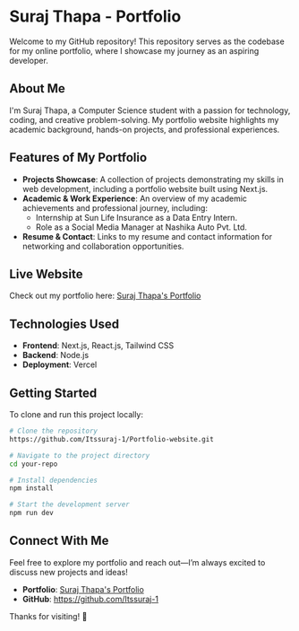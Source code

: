 # Suraj Thapa - Portfolio           
        
Welcome to my GitHub repository! This repository serves as the codebase for my online portfolio, where I showcase my journey as an aspiring developer.    
 
## About Me
I'm Suraj Thapa, a Computer Science student with a passion for technology, coding, and creative problem-solving. My portfolio website highlights my academic background, hands-on projects, and professional experiences.

## Features of My Portfolio
- **Projects Showcase**: A collection of projects demonstrating my skills in web development, including a portfolio website built using Next.js.
- **Academic & Work Experience**: An overview of my academic achievements and professional journey, including:
  - Internship at Sun Life Insurance as a Data Entry Intern.
  - Role as a Social Media Manager at Nashika Auto Pvt. Ltd.
- **Resume & Contact**: Links to my resume and contact information for networking and collaboration opportunities.

## Live Website
Check out my portfolio here: [Suraj Thapa's Portfolio](https://v0-suraj-portfolio-website.vercel.app/)
## Technologies Used
- **Frontend**: Next.js, React.js, Tailwind CSS
- **Backend**: Node.js 
- **Deployment**: Vercel

## Getting Started
To clone and run this project locally: 
```sh
# Clone the repository
https://github.com/Itssuraj-1/Portfolio-website.git

# Navigate to the project directory
cd your-repo

# Install dependencies
npm install

# Start the development server
npm run dev
```

## Connect With Me
Feel free to explore my portfolio and reach out—I’m always excited to discuss new projects and ideas!

- **Portfolio**: [Suraj Thapa's Portfolio](https://v0-suraj-portfolio-website.vercel.app/)
- **GitHub**: https://github.com/Itssuraj-1


Thanks for visiting! 🚀

